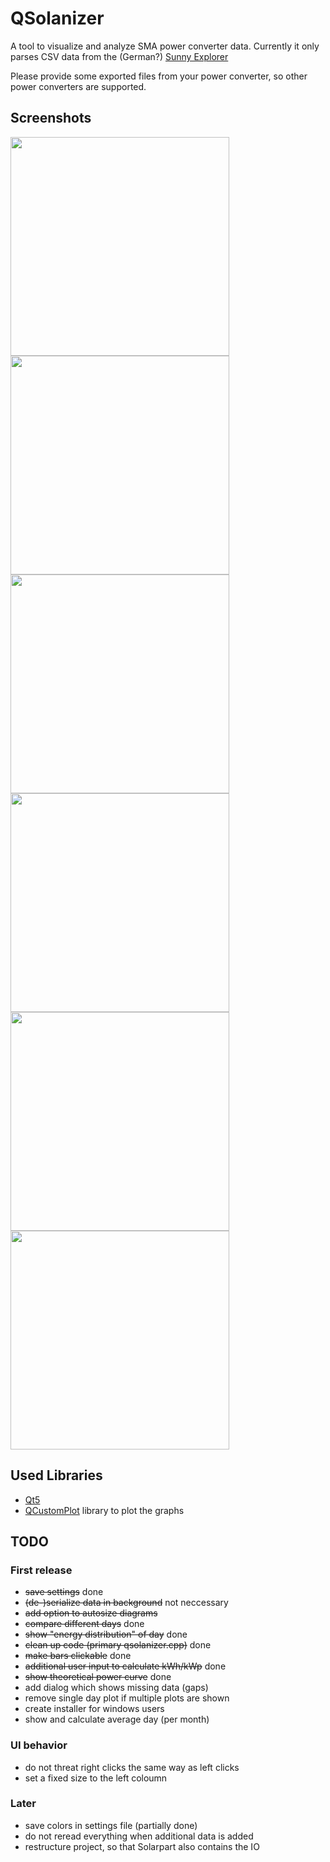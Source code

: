 # QSolanizer
A tool to visualize and analyze SMA power converter data. 
Currently it only parses CSV data from the (German?) [Sunny Explorer](http://www.sma.de/produkte/monitoring-control/sunny-explorer.html)

Please provide some exported files from your power converter, so other power converters are supported.

## Screenshots
<img src="http://lostbit.de/uploads/qsolanizer/qsolanizer_day_multi.PNG" width="350">
<img src="http://lostbit.de/uploads/qsolanizer/qsolanizer_day_theo.PNG" width="350">
<img src="http://lostbit.de/uploads/qsolanizer/qsolanizer_month_energy.PNG" width="350">
<img src="http://lostbit.de/uploads/qsolanizer/qsolanizer_customrange_distribution.PNG" width="350">
<img src="http://lostbit.de/uploads/qsolanizer/qsolanizer_all_years.PNG" width="350">
<img src="http://lostbit.de/uploads/qsolanizer/qsolanizer_total.PNG" width="350">

## Used Libraries
* [Qt5](http://www.qt.io/download/)
* [QCustomPlot](http://qcustomplot.com/) library to plot the graphs

## TODO

### First release
* ~~save settings~~ done
* ~~(de-)serialize data in background~~ not neccessary
* ~~add option to autosize diagrams~~
* ~~compare different days~~ done
* ~~show "energy distribution" of day~~ done
* ~~clean up code (primary qsolanizer.cpp)~~ done
* ~~make bars clickable~~ done
* ~~additional user input to calculate kWh/kWp~~ done
* ~~show theoretical power curve~~ done
* add dialog which shows missing data (gaps)
* remove single day plot if multiple plots are shown
* create installer for windows users
* show and calculate average day (per month) 

### UI behavior
* do not threat right clicks the same way as left clicks
* set a fixed size to the left coloumn

### Later

* save colors in settings file (partially done)
* do not reread everything when additional data is added
* restructure project, so that Solarpart also contains the IO
